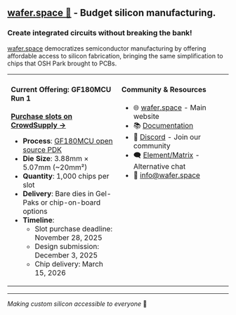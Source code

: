## [wafer.space 🚀](https://wafer.space) - Budget silicon manufacturing.
### Create integrated circuits without breaking the bank!

[wafer.space](https://wafer.space) democratizes semiconductor manufacturing by offering affordable access to silicon fabrication, bringing the same simplification to chips that OSH Park brought to PCBs.

<table>
<tr>
<td valign="top" width="50%">

#### Current Offering: GF180MCU Run 1
[**Purchase slots on CrowdSupply →**](https://www.crowdsupply.com/wafer-space/gf180mcu-run-1/)

- **Process**: [GF180MCU open source PDK](https://https://gf180mcu-pdk.readthedocs.io/)
- **Die Size**: 3.88mm × 5.07mm (~20mm²)
- **Quantity**: 1,000 chips per slot
- **Delivery**: Bare dies in Gel-Paks or chip-on-board options
- **Timeline**:
  - Slot purchase deadline: November 28, 2025
  - Design submission: December 3, 2025
  - Chip delivery: March 15, 2026

</td>
<td valign="top" width="50%">

#### Community & Resources

- 🌐 [wafer.space](https://wafer.space) - Main website
- 📚 [Documentation](https://docs.wafer.space)
- 💬 [Discord](https://discord.gg/43y2t53jpE) - Join our community
- 🗨️ [Element/Matrix](https://matrix.to/#/#gf180mcu:fossi-chat.org) - Alternative chat
- 📧 info@wafer.space

</td>
</tr>
</table>

---
*Making custom silicon accessible to everyone* 🔬

<!--
Keeping original ideas for reference:
🙋‍♀️ A short introduction - what is your organization all about?
🌈 Contribution guidelines - how can the community get involved?
👩‍💻 Useful resources - where can the community find your docs? Is there anything else the community should know?
🍿 Fun facts - what does your team eat for breakfast?
🧙 Remember, you can do mighty things with the power of [Markdown](https://docs.github.com/github/writing-on-github/getting-started-with-writing-and-formatting-on-github/basic-writing-and-formatting-syntax)
-->
